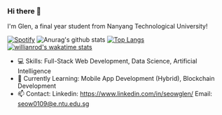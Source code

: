 ### Hi there 👋

<!--
**seowglen/seowglen** is a ✨ _special_ ✨ repository because its `README.md` (this file) appears on your GitHub profile.

Here are some ideas to get you started:

- 🔭 I’m currently working on ...
- 🌱 I’m currently learning ...
- 👯 I’m looking to collaborate on ...
- 🤔 I’m looking for help with ...
- 💬 Ask me about ...
- 📫 How to reach me: ...
- 😄 Pronouns: ...
- ⚡ Fun fact: ...
-->
I'm Glen, a final year student from Nanyang Technological University!

[![Spotify](https://novatorem.seowglen.vercel.app/api/spotify)](https://open.spotify.com/user/seowglen)
![Anurag's github stats](https://github-readme-stats.vercel.app/api?username=seowglen&show_icons=true&theme=dark&count_private=true)
[![Top Langs](https://github-readme-stats-v2-seowglen.vercel.app/api/top-langs/?username=seowglen&hide=jupyter%20notebook&theme=dark&langs_count=10&layout=compact)](https://github.com/anuraghazra/github-readme-stats)
[![willianrod's wakatime stats](https://github-readme-stats.vercel.app/api/wakatime?username=seowglen&theme=dark&layout=compact&v=2)](https://github.com/anuraghazra/github-readme-stats)

- 💻 Skills: Full-Stack Web Development, Data Science, Artificial Intelligence  
- 🌱 Currently Learning: Mobile App Development (Hybrid), Blockchain Development
- 📫 Contact: Linkedin: https://www.linkedin.com/in/seowglen/ Email: seow0109@e.ntu.edu.sg



